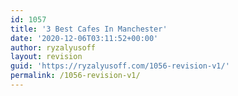 ```yaml
---
id: 1057
title: '3 Best Cafes In Manchester'
date: '2020-12-06T03:11:52+00:00'
author: ryzalyusoff
layout: revision
guid: 'https://ryzalyusoff.com/1056-revision-v1/'
permalink: /1056-revision-v1/
---
```


